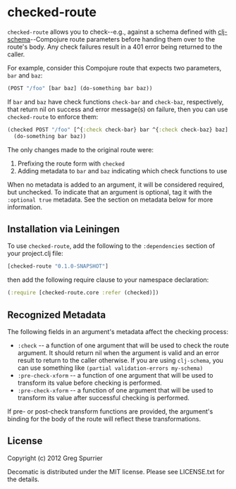 # checked-route

`checked-route` allows you to check--e.g., against a schema defined
with [clj-schema](https://github.com/runa-dev/clj-schema)--Compojure
route parameters before handing them over to the route's body. Any check failures result in a 401 error being returned to the caller.

For example, consider this Compojure route that expects two parameters, `bar` and `baz`:

```clojure
(POST "/foo" [bar baz] (do-something bar baz))
```

If `bar` and `baz` have check functions `check-bar` and `check-baz`, respectively, that return nil on success and error message(s) on failure, then you can use `checked-route` to enforce them:

```clojure
(checked POST "/foo" [^{:check check-bar} bar ^{:check check-baz} baz]
  (do-something bar baz))
```

The only changes made to the original route were:

1. Prefixing the route form with `checked`
2. Adding metadata to `bar` and `baz` indicating which check functions to use

When no metadata is added to an argument, it will be considered required, but unchecked. To indicate that an argument is optional, tag it with the `:optional true` metadata. See the section on metadata below for more information.

## Installation via Leiningen
To use `checked-route`, add the following to the `:dependencies` section of your project.clj file:

```clojure
[checked-route "0.1.0-SNAPSHOT"]
```

then add the following require clause to your namespace declaration:

```clojure
(:require [checked-route.core :refer (checked)])
```

## Recognized Metadata
The following fields in an argument's metadata affect the checking process:

- `:check` -- a function of one argument that will be used to check the route argument. It should return nil when the argument is valid and an error result to return to the caller otherwise. If you are using `clj-schema`, you can use something like `(partial validation-errors my-schema)`
- `:pre-check-xform` -- a function of one argument that will be used to transform its value before checking is performed.
- `:pre-check-xform` -- a function of one argument that will be used to transform its value after successful checking is performed.

If pre- or post-check transform functions are provided, the argument's binding for the body of the route will reflect these transformations.

## License

Copyright (c) 2012 Greg Spurrier

Decomatic is distributed under the MIT license. Please see LICENSE.txt for the details.

